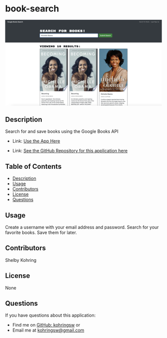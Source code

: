 # book-search
![Screenshot of book-search](client/public/book-search-screenshot.png)

## Description
Search for and save books using the Google Books API

- Link: [Use the App Here](https://cherry-crisp-11795.herokuapp.com/)

- Link: [See the GitHub Repository for this application here](https://github.com/kohringsw/book-search)

## Table of Contents
- [Description](#description)
- [Usage](#usage)
- [Contributors](#contributors)
- [License](#license)
- [Questions](#questions)

## Usage
Create a username with your email address and password. Search for your favorite books. Save them for later.

## Contributors
Shelby Kohring

## License 
None

## Questions
If you have questions about this application: 
- Find me on [GitHub: kohringsw](https://github.com/kohringsw) or 
- Email me at [kohringsw@gmail.com](mailto:kohringsw@gmail.com)
